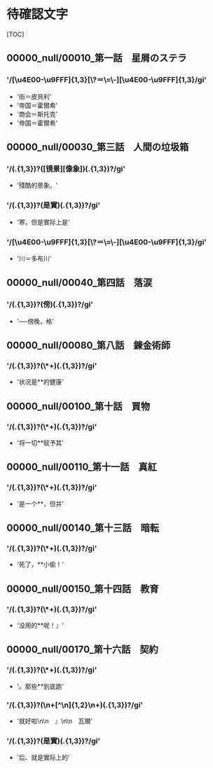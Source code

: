 # 待確認文字

[TOC]

## 00000_null/00010_第一話　星屑のステラ

### '/[\\u4E00-\\u9FFF]{1,3}[\\?＝\\=\\-][\\u4E00-\\u9FFF]{1,3}/gi'

- '街＝皮貝利'
- '帝国＝霍爾希'
- '商会＝斯托克'
- '帝国＝霍爾希'


## 00000_null/00030_第三話　人間の垃圾箱

### '/(.{1,3})?([镜景][像象])(.{1,3})?/gi'

- '殘酷的景象。'

### '/(.{1,3})?(是實)(.{1,3})?/gi'

- '寒，但是實际上是'

### '/[\\u4E00-\\u9FFF]{1,3}[\\?＝\\=\\-][\\u4E00-\\u9FFF]{1,3}/gi'

- '川＝多布川'


## 00000_null/00040_第四話　落涙

### '/(.{1,3})?(傍)(.{1,3})?/gi'

- '──傍晚，格'


## 00000_null/00080_第八話　錬金術師

### '/(.{1,3})?(\\*+)(.{1,3})?/gi'

- '状况是**的健康'


## 00000_null/00100_第十話　買物

### '/(.{1,3})?(\\*+)(.{1,3})?/gi'

- '将一切**赋予其'


## 00000_null/00110_第十一話　真紅

### '/(.{1,3})?(\\*+)(.{1,3})?/gi'

- '是一个**，但并'


## 00000_null/00140_第十三話　暗転

### '/(.{1,3})?(\\*+)(.{1,3})?/gi'

- '死了，**小偷！'


## 00000_null/00150_第十四話　教育

### '/(.{1,3})?(\\*+)(.{1,3})?/gi'

- '没用的**呢！』'


## 00000_null/00170_第十六話　契約

### '/(.{1,3})?(\\*+)(.{1,3})?/gi'

- '。那些**到底跑'

### '/(.{1,3})?(\n+[^\n]{1,2}\n+)(.{1,3})?/gi'

- '就好啦\n\n　』\n\n　瓦爾'

### '/(.{1,3})?(是實)(.{1,3})?/gi'

- '后、就是實际上的'
